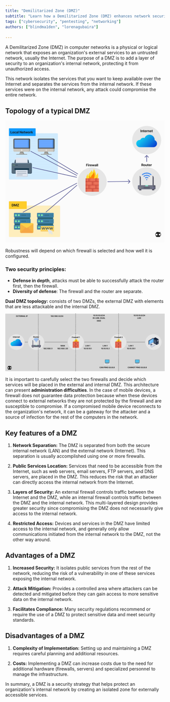 ```yaml
---
title: "Demilitarized Zone (DMZ)"  
subtitle: "Learn how a Demilitarized Zone (DMZ) enhances network security by creating an isolated space for public-facing services, protecting the internal network from unauthorized access. This lesson covers DMZ architecture, key security principles, best practices, and the pros and cons of implementing a DMZ."  
tags: ["cybersecurity", "pentesting", "networking"]  
authors: ["blindma1den", "lorenagubaira"]  

---
```


A Demilitarized Zone (DMZ) in computer networks is a physical or logical network that exposes an organization's external services to an untrusted network, usually the Internet. The purpose of a DMZ is to add a layer of security to an organization's internal network, protecting it from unauthorized access.

This network isolates the services that you want to keep available over the Internet and separates the services from the internal network.  If these services were on the internal network, any attack could compromise the entire network.

## Topology of a typical DMZ

![DMZ](https://github.com/4GeeksAcademy/cybersecurity-syllabus/blob/main/assets/dmz.us.png?raw=true)

Robustness will depend on which firewall is selected and how well it is configured.

### Two security principles:

- **Defense in depth**, attacks must be able to successfully attack the router first, then the firewall.
- **Diversity of defense**: The firewall and the router are separate.

**Dual DMZ topology:** consists of two DMZs, the external DMZ with elements that are less attackable and the internal DMZ.

![DMZ typology](https://github.com/4GeeksAcademy/cybersecurity-syllabus/blob/main/assets/tipologia-dmz.png?raw=true)

It is important to carefully select the two firewalls and decide which services will be placed in the external and internal DMZ. This architecture can present **administration difficulties**. In the case of mobile devices, a firewall does not guarantee data protection because when these devices connect to external networks they are not protected by the firewall and are susceptible to compromise. If a compromised mobile device reconnects to the organization's network, it can be a gateway for the attacker and a source of infection for the rest of the computers in the network.

## Key features of a DMZ

1. **Network Separation:** The DMZ is separated from both the secure internal network (LAN) and the external network (Internet). This separation is usually accomplished using one or more firewalls.

2. **Public Services Location:** Services that need to be accessible from the Internet, such as web servers, email servers, FTP servers, and DNS servers, are placed in the DMZ. This reduces the risk that an attacker can directly access the internal network from the Internet.

3. **Layers of Security:** An external firewall controls traffic between the Internet and the DMZ, while an internal firewall controls traffic between the DMZ and the internal network. This multi-layered design provides greater security since compromising the DMZ does not necessarily give access to the internal network.

4. **Restricted Access:** Devices and services in the DMZ have limited access to the internal network, and generally only allow communications initiated from the internal network to the DMZ, not the other way around.

## Advantages of a DMZ

1. **Increased Security:** It isolates public services from the rest of the network, reducing the risk of a vulnerability in one of these services exposing the internal network.

2. **Attack Mitigation:** Provides a controlled area where attackers can be detected and mitigated before they can gain access to more sensitive data on the internal network.

3. **Facilitates Compliance:** Many security regulations recommend or require the use of a DMZ to protect sensitive data and meet security standards.

## Disadvantages of a DMZ

1. **Complexity of Implementation:** Setting up and maintaining a DMZ requires careful planning and additional resources.

2. **Costs:** Implementing a DMZ can increase costs due to the need for additional hardware (firewalls, servers) and specialized personnel to manage the infrastructure.

In summary, a DMZ is a security strategy that helps protect an organization's internal network by creating an isolated zone for externally accessible services.

